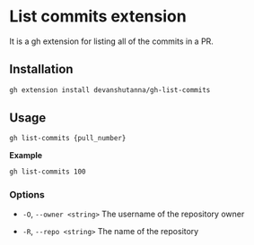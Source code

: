# List commits extension
It is a gh extension for listing all of the commits in a PR.

## Installation
```bash
gh extension install devanshutanna/gh-list-commits
```

## Usage
```bash
gh list-commits {pull_number}
```
**Example**
```bash
gh list-commits 100
```


### Options
* `-O`, `--owner <string>`
    The username of the repository owner

* `-R`, `--repo <string>`
    The name of the repository

